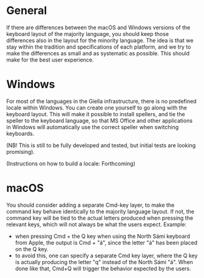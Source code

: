 # General


If there are differences between the macOS and Windows versions of the keyboard layout of the majority language, you should keep those differences also in the
layout for the minority language. The idea is that we stay within the tradition
and specifications of each platform, and we try to make the differences as small
and as systematic as possible. This should make for the best user experience.


# Windows


For most of the languages in the Giella infrastructure, there is no predefined
locale within Windows. You can create one yourself to go along with the keyboard
layout. This will make it possible to install spellers, and tie the speller to
the keyboard language, so that MS Office and other applications in Windows will
automatically use the correct speller when switching keyboards.


(NB! This is still to be fully developed and tested, but initial tests are
looking promising).


(Instructions on how to build a locale: Forthcoming)


# macOS


You should consider adding a separate Cmd-key layer, to make the command key
behave identically to the majority language layout. If not, the command key will
be tied to the actual letters produced when pressing the relevant keys, which
will not always be what the users expect. Example:


* when pressing Cmd + the Q key when using the North Sámi keyboard from Apple,
  the output is Cmd + "á", since the letter "á" has been placed on the Q key.
* to avoid this, one can specify a separate Cmd key layer, where the Q key is
  actually producing the letter "q" instead of the North Sámi "á". When done
  like that, Cmd+Q will trigger the behavior expected by the users.
